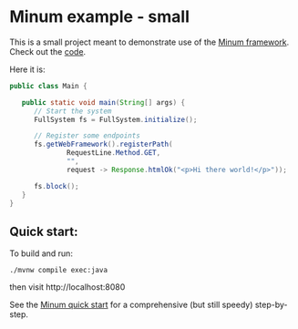 Minum example - small
====================

This is a small project meant to demonstrate use of the [Minum framework](https://github.com/byronka/minum).
Check out the [code](src/main/java/org/example/Main.java). 

Here it is:

```java
public class Main {

   public static void main(String[] args) {
      // Start the system
      FullSystem fs = FullSystem.initialize();

      // Register some endpoints
      fs.getWebFramework().registerPath(
              RequestLine.Method.GET,
              "",
              request -> Response.htmlOk("<p>Hi there world!</p>"));

      fs.block();
   }
}
```

Quick start:
------------

To build and run:  

```shell
./mvnw compile exec:java
```

then visit http://localhost:8080

See the [Minum quick start](https://github.com/byronka/minum/blob/master/docs/quick_start.md) for a comprehensive (but still speedy) step-by-step.
